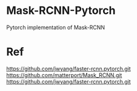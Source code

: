 # Mask-RCNN-Pytorch
Pytorch implementation of Mask-RCNN

# Ref
https://github.com/jwyang/faster-rcnn.pytorch.git   
https://github.com/matterport/Mask_RCNN.git   
https://github.com/jwyang/faster-rcnn.pytorch.git
